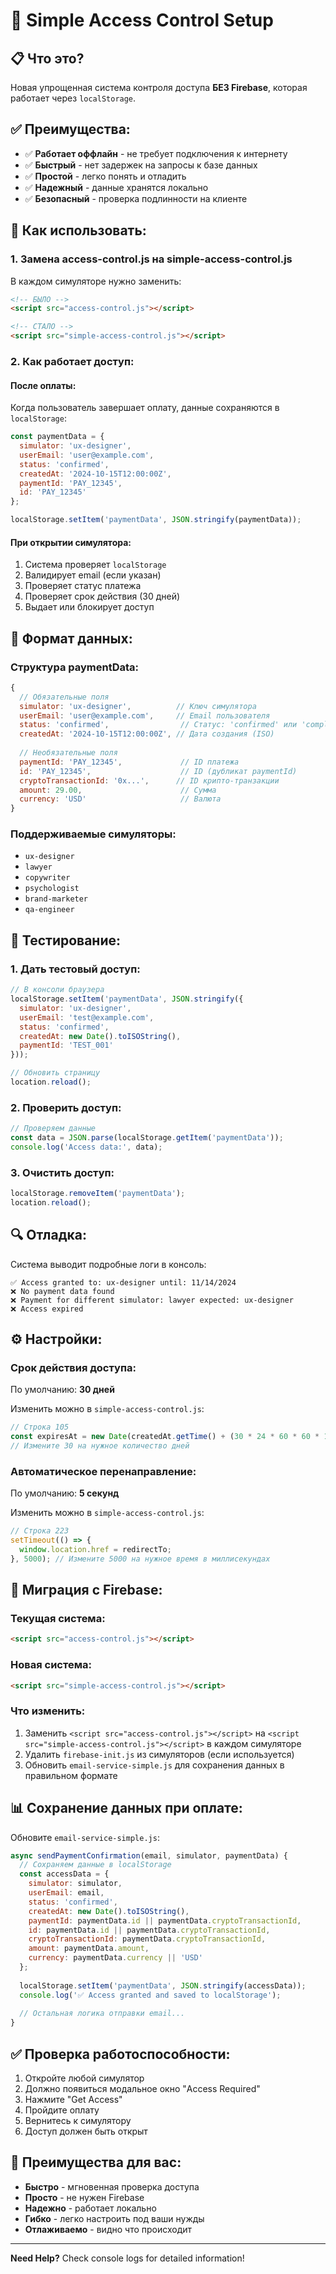 # 🔐 Simple Access Control Setup

## 📋 **Что это?**

Новая упрощенная система контроля доступа **БЕЗ Firebase**, которая работает через `localStorage`.

## ✅ **Преимущества:**

- ✅ **Работает оффлайн** - не требует подключения к интернету
- ✅ **Быстрый** - нет задержек на запросы к базе данных
- ✅ **Простой** - легко понять и отладить
- ✅ **Надежный** - данные хранятся локально
- ✅ **Безопасный** - проверка подлинности на клиенте

## 🔧 **Как использовать:**

### **1. Замена access-control.js на simple-access-control.js**

В каждом симуляторе нужно заменить:
```html
<!-- БЫЛО -->
<script src="access-control.js"></script>

<!-- СТАЛО -->
<script src="simple-access-control.js"></script>
```

### **2. Как работает доступ:**

#### **После оплаты:**
Когда пользователь завершает оплату, данные сохраняются в `localStorage`:

```javascript
const paymentData = {
  simulator: 'ux-designer',
  userEmail: 'user@example.com',
  status: 'confirmed',
  createdAt: '2024-10-15T12:00:00Z',
  paymentId: 'PAY_12345',
  id: 'PAY_12345'
};

localStorage.setItem('paymentData', JSON.stringify(paymentData));
```

#### **При открытии симулятора:**
1. Система проверяет `localStorage`
2. Валидирует email (если указан)
3. Проверяет статус платежа
4. Проверяет срок действия (30 дней)
5. Выдает или блокирует доступ

## 📝 **Формат данных:**

### **Структура paymentData:**
```javascript
{
  // Обязательные поля
  simulator: 'ux-designer',          // Ключ симулятора
  userEmail: 'user@example.com',     // Email пользователя
  status: 'confirmed',                // Статус: 'confirmed' или 'completed'
  createdAt: '2024-10-15T12:00:00Z', // Дата создания (ISO)
  
  // Необязательные поля
  paymentId: 'PAY_12345',             // ID платежа
  id: 'PAY_12345',                    // ID (дубликат paymentId)
  cryptoTransactionId: '0x...',      // ID крипто-транзакции
  amount: 29.00,                      // Сумма
  currency: 'USD'                     // Валюта
}
```

### **Поддерживаемые симуляторы:**
- `ux-designer`
- `lawyer`
- `copywriter`
- `psychologist`
- `brand-marketer`
- `qa-engineer`

## 🧪 **Тестирование:**

### **1. Дать тестовый доступ:**
```javascript
// В консоли браузера
localStorage.setItem('paymentData', JSON.stringify({
  simulator: 'ux-designer',
  userEmail: 'test@example.com',
  status: 'confirmed',
  createdAt: new Date().toISOString(),
  paymentId: 'TEST_001'
}));

// Обновить страницу
location.reload();
```

### **2. Проверить доступ:**
```javascript
// Проверяем данные
const data = JSON.parse(localStorage.getItem('paymentData'));
console.log('Access data:', data);
```

### **3. Очистить доступ:**
```javascript
localStorage.removeItem('paymentData');
location.reload();
```

## 🔍 **Отладка:**

Система выводит подробные логи в консоль:

```
✅ Access granted to: ux-designer until: 11/14/2024
❌ No payment data found
❌ Payment for different simulator: lawyer expected: ux-designer
❌ Access expired
```

## ⚙️ **Настройки:**

### **Срок действия доступа:**
По умолчанию: **30 дней**

Изменить можно в `simple-access-control.js`:
```javascript
// Строка 105
const expiresAt = new Date(createdAt.getTime() + (30 * 24 * 60 * 60 * 1000));
// Измените 30 на нужное количество дней
```

### **Автоматическое перенаправление:**
По умолчанию: **5 секунд**

Изменить можно в `simple-access-control.js`:
```javascript
// Строка 223
setTimeout(() => {
  window.location.href = redirectTo;
}, 5000); // Измените 5000 на нужное время в миллисекундах
```

## 🔄 **Миграция с Firebase:**

### **Текущая система:**
```html
<script src="access-control.js"></script>
```

### **Новая система:**
```html
<script src="simple-access-control.js"></script>
```

### **Что изменить:**
1. Заменить `<script src="access-control.js"></script>` на `<script src="simple-access-control.js"></script>` в каждом симуляторе
2. Удалить `firebase-init.js` из симуляторов (если используется)
3. Обновить `email-service-simple.js` для сохранения данных в правильном формате

## 📊 **Сохранение данных при оплате:**

Обновите `email-service-simple.js`:

```javascript
async sendPaymentConfirmation(email, simulator, paymentData) {
  // Сохраняем данные в localStorage
  const accessData = {
    simulator: simulator,
    userEmail: email,
    status: 'confirmed',
    createdAt: new Date().toISOString(),
    paymentId: paymentData.id || paymentData.cryptoTransactionId,
    id: paymentData.id || paymentData.cryptoTransactionId,
    cryptoTransactionId: paymentData.cryptoTransactionId,
    amount: paymentData.amount,
    currency: paymentData.currency || 'USD'
  };
  
  localStorage.setItem('paymentData', JSON.stringify(accessData));
  console.log('✅ Access granted and saved to localStorage');
  
  // Остальная логика отправки email...
}
```

## ✅ **Проверка работоспособности:**

1. Откройте любой симулятор
2. Должно появиться модальное окно "Access Required"
3. Нажмите "Get Access"
4. Пройдите оплату
5. Вернитесь к симулятору
6. Доступ должен быть открыт

## 🎯 **Преимущества для вас:**

- **Быстро** - мгновенная проверка доступа
- **Просто** - не нужен Firebase
- **Надежно** - работает локально
- **Гибко** - легко настроить под ваши нужды
- **Отлаживаемо** - видно что происходит

---

**Need Help?** Check console logs for detailed information!
